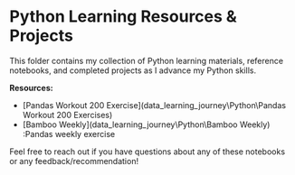 # Python Learning Resources & Projects

This folder contains my collection of Python learning materials, reference notebooks, and completed projects as I advance my Python skills.

**Resources:**
- [Pandas Workout 200 Exercise](data_learning_journey\Python\Pandas Workout 200 Exercises)
- [Bamboo Weekly](data_learning_journey\Python\Bamboo Weekly) :Pandas weekly exercise
  

Feel free to reach out if you have questions about any of these notebooks or any feedback/recommendation!

